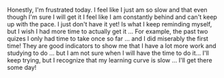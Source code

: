 Honestly, I'm frustrated today. I feel like I just am so slow and that even though I'm sure I will get it I feel like I am constantly behind and can't keep up with the pace. I just don't have it yet! Is what I keep reminding myself, but I wish I had more time to actually get it ... For example, the past two quizes I only had time to take once so far ... and I did miserably the first time! They are good indicators to show me that I have a lot more work and studying to do ... but I am not sure when I will have the time to do it... I'll keep trying, but I recognize that my learning curve is slow ... I'll get there some day! 
